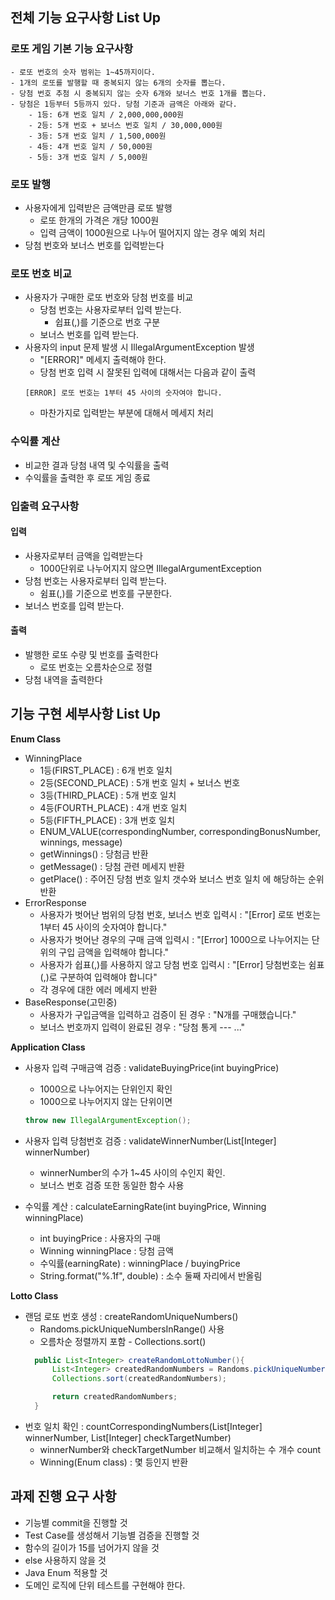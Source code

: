## 전체 기능 요구사항 List Up
### 로또 게임 기본 기능 요구사항
```
- 로또 번호의 숫자 범위는 1~45까지이다.
- 1개의 로또를 발행할 때 중복되지 않는 6개의 숫자를 뽑는다.
- 당첨 번호 추첨 시 중복되지 않는 숫자 6개와 보너스 번호 1개를 뽑는다.
- 당첨은 1등부터 5등까지 있다. 당첨 기준과 금액은 아래와 같다.
    - 1등: 6개 번호 일치 / 2,000,000,000원
    - 2등: 5개 번호 + 보너스 번호 일치 / 30,000,000원
    - 3등: 5개 번호 일치 / 1,500,000원
    - 4등: 4개 번호 일치 / 50,000원
    - 5등: 3개 번호 일치 / 5,000원
```
### 로또 발행
- 사용자에게 입력받은 금액만큼 로또 발행
  - 로또 한개의 가격은 개당 1000원
  - 입력 금액이 1000원으로 나누어 떨어지지 않는 경우 예외 처리
- 당첨 번호와 보너스 번호를 입력받는다

### 로또 번호 비교
- 사용자가 구매한 로또 번호와 당첨 번호를 비교
  - 당첨 번호는 사용자로부터 입력 받는다.
    - 쉽표(,)를 기준으로 번호 구분
  - 보너스 번호를 입력 받는다.
- 사용자의 input 문제 발생 시 IllegalArgumentException 발생
  - "[ERROR]" 메세지 출력해야 한다.
  - 당첨 번호 입력 시 잘못된 입력에 대해서는 다음과 같이 출력
  ```
  [ERROR] 로또 번호는 1부터 45 사이의 숫자여야 합니다.
  ```
  - 마찬가지로 입력받는 부분에 대해서 메세지 처리

### 수익률 계산
- 비교한 결과 당첨 내역 및 수익률을 출력
- 수익률을 출력한 후 로또 게임 종료

### 입출력 요구사항
#### 입력
- 사용자로부터 금액을 입력받는다
  - 1000단위로 나누어지지 않으면 IllegalArgumentException
- 당첨 번호는 사용자로부터 입력 받는다.
  - 쉼표(,)를 기준으로 번호를 구분한다.
- 보너스 번호를 입력 받는다.

#### 출력

- 발행한 로또 수량 및 번호를 출력한다
  - 로또 번호는 오름차순으로 정렬
- 당첨 내역을 출력한다




## 기능 구현 세부사항 List Up
**Enum Class**
- WinningPlace
  - 1등(FIRST_PLACE) : 6개 번호 일치
  - 2등(SECOND_PLACE) : 5개 번호 일치 + 보너스 번호
  - 3등(THIRD_PLACE) : 5개 번호 일치
  - 4등(FOURTH_PLACE) : 4개 번호 일치
  - 5등(FIFTH_PLACE) : 3개 번호 일치
  - ENUM_VALUE(correspondingNumber, correspondingBonusNumber, winnings, message)
  - getWinnings() : 당첨금 반환
  - getMessage() : 당첨 관련 메세지 반환
  - getPlace() : 주어진 당첨 번호 일치 갯수와 보너스 번호 일치 에 해당하는 순위 반환
- ErrorResponse
  - 사용자가 벗어난 범위의 당첨 번호, 보너스 번호 입력시 : "[Error] 로또 번호는 1부터 45 사이의 숫자여야 합니다."
  - 사용자가 벗어난 경우의 구매 금액 입력시 : "[Error] 1000으로 나누어지는 단위의 구입 금액을 입력해야 합니다."
  - 사용자가 쉽표(,)를 사용하지 않고 당첨 번호 입력시 : "[Error] 당첨번호는 쉼표(,)로 구분하여 입력해야 합니다"
  - 각 경우에 대한 에러 메세지 반환
- BaseResponse(고민중)
  - 사용자가 구입금액을 입력하고 검증이 된 경우 : "N개를 구매했습니다."
  - 보너스 번호까지 입력이 완료된 경우 : "당첨 통게 --- ..."

**Application Class**
- 사용자 입력 구매금액 검증 : validateBuyingPrice(int buyingPrice)
  - 1000으로 나누어지는 단위인지 확인
  - 1000으로 나누어지지 않는 단위이면
  ```java
  throw new IllegalArgumentException();
  ```

- 사용자 입력 당첨번호 검증 : validateWinnerNumber(List[Integer] winnerNumber)
  - winnerNumber의 수가 1~45 사이의 수인지 확인.
  - 보너스 번호 검증 또한 동일한 함수 사용

- 수익률 계산 : calculateEarningRate(int buyingPrice, Winning winningPlace)
  - int buyingPrice : 사용자의 구매
  - Winning winningPlace : 당첨 금액
  - 수익률(earningRate) : winningPlace / buyingPrice
  - String.format("%.1f", double) : 소수 둘째 자리에서 반올림

**Lotto Class**
- 랜덤 로또 번호 생성 : createRandomUniqueNumbers()
  - Randoms.pickUniqueNumbersInRange() 사용
  - 오름차순 정렬까지 포함 - Collections.sort()
  ```java
    public List<Integer> createRandomLottoNumber(){
        List<Integer> createdRandomNumbers = Randoms.pickUniqueNumbersInRange(1, 45, 6);
        Collections.sort(createdRandomNumbers);
  
        return createdRandomNumbers;
    }
  ```
- 번호 일치 확인 : countCorrespondingNumbers(List[Integer] winnerNumber, List[Integer] checkTargetNumber)
  - winnerNumber와 checkTargetNumber 비교해서 일치하는 수 개수 count
  - Winning(Enum class) : 몇 등인지 반환

## 과제 진행 요구 사항
- 기능별 commit을 진행할 것
- Test Case를 생성해서 기능별 검증을 진행할 것
- 함수의 길이가 15를 넘어가지 않을 것
- else 사용하지 않을 것
- Java Enum 적용할 것
- 도메인 로직에 단위 테스트를 구현해야 한다.